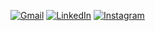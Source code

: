 [![Gmail](https://img.shields.io/badge/-Gmail-EA4335?style=flat&logo=gmail&logoColor=white)](mailto:tressoldih@gmail.com)
[![LinkedIn](https://img.shields.io/badge/-LinkedIn-0A66C2?style=flat&logo=linkedin&logoColor=white)](https://www.linkedin.com/in/henrique-tressoldi/)
[![Instagram](https://img.shields.io/badge/-Instagram-E4405F?style=flat&logo=instagram&logoColor=white)](https://instagram.com/tressoldii)
